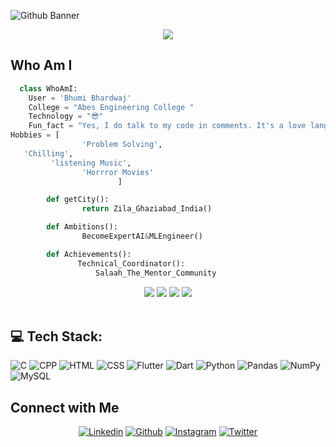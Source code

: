 ![Github Banner](banner.png)

<p align="center">
  <img src="https://readme-typing-svg.herokuapp.com?color=0d8eceF&size=30&center=true&vCenter=true&width=550&height=70&lines=Hey+There,+I'm+BHUMI BHARDWAJ;I+Love+Programming;An+Open+Source+Enthusiast;Front+End+Web+Developer;Loves+To+Build+Projects;A+Problem+Solver;">
</p>


  ## Who Am I
``` python
  class WhoAmI:
    User = 'Bhumi Bhardwaj'
    College = "Abes Engineering College "
    Technology = "😎"
    Fun_fact = "Yes, I do talk to my code in comments. It's a love language!"
Hobbies = [
                'Problem Solving',
   'Chilling',
         'listening Music',
                'Horrror Movies'
                        ]

        def getCity():
                return Zila_Ghaziabad_India()

        def Ambitions():
                BecomeExpertAI&MLEngineer()

        def Achievements():
               Technical_Coordinator():
                   Salaah_The_Mentor_Community

```
        
<div align="center">

![](https://github-profile-summary-cards.vercel.app/api/cards/profile-details?username=Bhumi701&theme=default)
![](http://github-profile-summary-cards.vercel.app/api/cards/most-commit-language?username=Bhumi701&theme=vue)
![](http://github-profile-summary-cards.vercel.app/api/cards/stats?username=Bhumi701&theme=nord_bright&)
![](https://github-readme-streak-stats.herokuapp.com/?user=Bhumi701i&theme=vue&hide_border=true)	
 <br/>
</div>

## 💻 Tech Stack:
![C](https://img.shields.io/badge/-C-00599C?style=for-the-badge&logo=c) ![CPP](https://img.shields.io/badge/-C++-00599C?style=for-the-badge&logo=c) ![HTML](https://img.shields.io/badge/-HTML-E34F26?style=for-the-badge&logo=html5&logoColor=white) ![CSS](https://img.shields.io/badge/-CSS-1572B6?style=for-the-badge&logo=css3) ![Flutter](https://img.shields.io/badge/-Flutter-00599C?style=for-the-badge&logo=flutter) ![Dart](https://img.shields.io/badge/-Dart-00599C?style=for-the-badge&logo=dart) ![Python](https://img.shields.io/badge/python-3670A0?style=for-the-badge&logo=python&logoColor=ffdd54) ![Pandas](https://img.shields.io/badge/pandas-%23150458.svg?style=for-the-badge&logo=pandas&logoColor=white) ![NumPy](https://img.shields.io/badge/numpy-%23013243.svg?style=for-the-badge&logo=numpy&logoColor=white) ![MySQL](https://img.shields.io/badge/mysql-%2300000f.svg?style=for-the-badge&logo=mysql&logoColor=white) 

## Connect with Me

<p align="center">
  <a href=https://www.linkedin.com/in/bhumi-bhardwaj-5aa596298?utm_source=share&utm_campaign=share_via&utm_content=profile&utm_medium=android_app""><img alt="Linkedin" title="Bhumi Bhardwaj Linkedin" src="https://img.shields.io/badge/LinkedIn-0077B5?style=for-the-badge&logo=linkedin&logoColor=white"></a>
  <a href="https://github.com/Bhumi701"><img alt="Github" title="Bhumi Bhardwaj Github" src="https://img.shields.io/badge/GitHub-100000?style=for-the-badge&logo=github&logoColor=white"></a>
 <a href="https://www.instagram.com/mhb_2050/"><img alt="Instagram" title="Bhumi Bhardwaj  Instagram" src="https://img.shields.io/badge/Instagram-E4405F?style=for-the-badge&logo=instagram&logoColor=white"></a>
<a href="https://x.com/bhardwaj_b29358?t=K0d1K6B2tQL9DlCSlSiWFQ&s=09"><img alt="Twitter" title="Bhumi Bhardwaj  Twitter" src="https://img.shields.io/badge/Twitter-1DA1F2?style=for-the-badge&logo=x&logoColor=white"></a>

</p>








